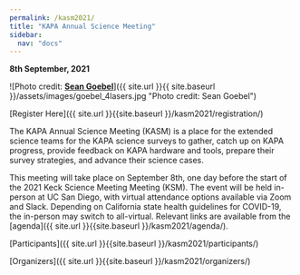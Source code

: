```yaml
---
permalink: /kasm2021/
title: "KAPA Annual Science Meeting"
sidebar:
  nav: "docs"
---
```

**8th September, 2021**

![Photo credit: [**Sean Goebel**](https://www.sgphotos.com)]({{ site.url }}{{ site.baseurl }}/assets/images/goebel_4lasers.jpg "Photo credit: Sean Goebel") 

[Register Here]({{ site.url }}{{site.baseurl }}/kasm2021/registration/)

The KAPA Annual Science Meeting (KASM) is a place for the extended science teams for the KAPA science surveys to gather, catch up on KAPA progress, provide feedback on KAPA hardware and tools, prepare their survey strategies, and advance their science cases.

This meeting will take place on September 8th, one day before the start of the 2021 Keck Science Meeting Meeting (KSM). The event will be held in-person at UC San Diego, with virtual attendance options available via Zoom and Slack.
Depending on California state health guidelines for COVID-19, the in-person may switch to all-virtual. Relevant links are available from the [agenda]({{ site.url }}{{site.baseurl }}/kasm2021/agenda/).

[Participants]({{ site.url }}{{site.baseurl }}/kasm2021/participants/)

[Organizers]({{ site.url }}{{site.baseurl }}/kasm2021/organizers/)


<!-- <div class="image">

      <img src="{{ site.url }}{{ site.baseurl }}/assets/images/goebel_4lasers.jpg" alt="" />
      
      <h2>KASM<br />8th September, 2021</h2>

</div> -->
